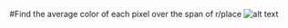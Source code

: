 #Find the average color of each pixel over the span of r/place
![alt text](https://github.com/rwbakerUMASS/r-place/blob/main/Color%20Mix/color_mix.png)
